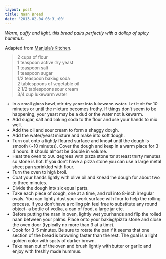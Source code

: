 ```yaml
---
layout: post
title: Naan Bread
date: '2013-02-04 03:31:00'
---
```


*Warm, puffy and light, this bread pairs perfectly with a dollop of spicy hummus.* 

Adapted from [Manjula’s Kitchen](http://www.manjulaskitchen.com/2007/05/22/naan-bread/).

> 2 cups of flour   
> 1 teaspoon active dry yeast     
> 1 teaspoon salt     
> 1 teaspoon sugar     
> 1/2 teaspoon baking soda     
> 2 tablespoons of vegetable oil     
> 2 1/2 tablespoons sour cream     
> 3/4 cup lukewarm water     

* In a small glass bowl, stir dry yeast into lukewarm water. Let it sit for 10 minutes or until the mixture becomes frothy. If things don’t seem to be happening, your yeast may be a dud or the water not lukewarm. 
* Add sugar, salt and baking soda to the flour and use your hands to mix well.
* Add the oil and sour cream to form a shaggy dough.
* Add the water/yeast mixture and make into soft dough.
* Turn out onto a lightly floured surface and knead until the dough is smooth (~10 minutes). Cover the dough and keep in a warm place for 3-4 hours. It should almost be double in volume.
* Heat the oven to 500 degrees with pizza stone for at least thirty minutes so stone is hot. If you don’t have a pizza stone you can use a large metal sheet pan sprinkled with flour.
* Turn the oven to high broil.
* Coat your hands lightly with olive oil and knead the dough for about two to three minutes.
* Divide the dough into six equal parts.
* Take each piece of dough, one at a time, and roll into 8-inch irregular ovals. You can lightly dust your work surface with four to help the rolling process. If you don’t have a rolling pin feel free to substitute any round object- a bottle of vodka, a can of food, a large jar etc. 
* Before putting the naan in oven, lightly wet your hands and flip the rolled naan between your palms. Place onto your baking/pizza stone and close the oven door (typically no more than 3 at a time).
* Cook for 3-5 minutes. Be sure to rotate the pan if it seems that one section of the bread is browning faster than the rest. The goal is a light golden color with spots of darker brown.
* Take naan out of the oven and brush lightly with butter or garlic and enjoy with freshly made hummus.